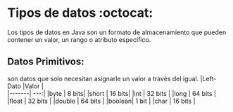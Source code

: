 # Tipos de datos :octocat:
Los tipos de datos en Java son un formato de almacenamiento que pueden contener un valor, un rango o atributo específico.
## Datos Primitivos: 
son datos que solo necesitan asignarle un valor a través del igual.
|Left-Dato  |Valor |             
|-------| ---:|
|byte   | 8 bits|
|short  | 16 bits| 
|int    | 32 bits |
|long   | 64 bits |
|float  | 32 bits |
|double | 64 bits |
|boolean| 1 bit |
|char   | 16 bits |







